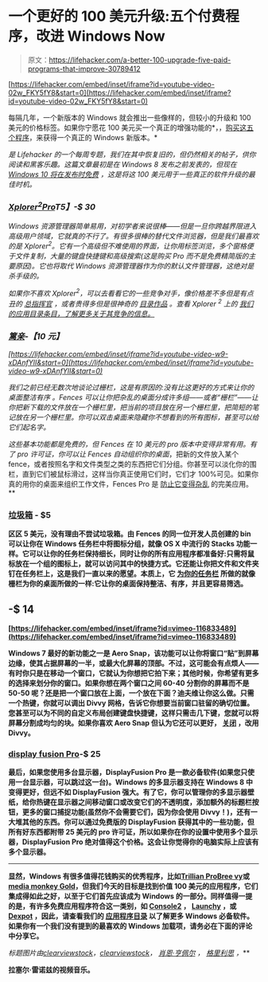 # 一个更好的 100 美元升级:五个付费程序，改进 Windows Now

> 原文：<https://lifehacker.com/a-better-100-upgrade-five-paid-programs-that-improve-30789412>

 [https://lifehacker.com/embed/inset/iframe?id=youtube-video-02w_FKY5fY8&start=0](https://lifehacker.com/embed/inset/iframe?id=youtube-video-02w_FKY5fY8&start=0) 

每隔几年，一个新版本的 Windows 就会推出一些像样的，但较小的升级和 100 美元的价格标签。如果你宁愿花 100 美元买一个真正的增强功能的*，，[购买这五个程序](https://lifehacker.com/top-10-paid-apps-that-are-well-worth-their-price-509701475)，来获得一个真正的 Windows 新版本。*



[](http://lifehacker.com/tag/blast-from-the-past)**是 Lifehacker 的一个每周专题，我们在其中恢复旧的，但仍然相关的帖子，供你阅读和黑客乐趣。这篇文章最初是在 Windows 8 发布之前发表的，但现在* [*Windows 10 将在发布时免费*](http://lifehacker.com/the-best-windows-10-and-xbox-updates-microsoft-announce-1680904614) *，这是将这 100 美元用于一些真正的软件升级的最佳时机。**

### *[Xplorer<sup>2</sup>Pro](http://www.zabkat.com/)T5】-$ 30*

*Windows 资源管理器简单易用，对初学者来说很棒——但是一旦你跨越界限进入高级用户领域，它就真的不行了。有很多很棒的替代文件浏览器，但是我们最喜欢的是 Xplorer<sup>2</sup>。它有一个高级但不难使用的界面，让你用标签浏览，多个窗格便于文件复制，大量的键盘快捷键和高级搜索(这是购买 Pro 而不是免费精简版的主要原因)。它也将取代 Windows 资源管理器作为你的默认文件管理器，这绝对是杀手级的。*

*如果你不喜欢 Xplorer<sup>2</sup>，可以去看看它的一些竞争对手，像价格差不多但是有点丑的 [总指挥官](http://www.ghisler.com/) ，或者贵得多但是很神奇的 [目录作品](http://www.gpsoft.com.au/) 。查看 Xplorer <sup>2</sup> 上的 [我们的应用目录条目，了解更多关于其竞争的信息。](http://lifehacker.com/the-best-alternative-file-browser-for-windows-5824811)*

### *[篱亲](http://www.stardock.com/products/fences/index.asp)-【10 元】*

 *[https://lifehacker.com/embed/inset/iframe?id=youtube-video-w9-xDAnfYlI&start=0](https://lifehacker.com/embed/inset/iframe?id=youtube-video-w9-xDAnfYlI&start=0)* 

*我们之前已经无数次地谈论过栅栏，这是有原因的:没有比这更好的方式来让你的桌面整洁有序 。Fences 可以让你把杂乱的桌面分成许多组——或者“栅栏”——让你把新下载的文件放在一个栅栏里，把当前的项目放在另一个栅栏里，把简短的笔记放在另一个栅栏里。你可以双击桌面来隐藏你不想看到的所有图标，甚至可以给它们起名字。*

*这些基本功能都是免费的，但 Fences 在 10 美元的 pro 版本中变得非常有用。有了 pro 许可证，你可以让 Fences 自动组织你的桌面*，把新的文件放入某个 fence，或者按照名字和文件类型之类的东西把它们分组。你甚至可以淡化你的围栏，直到它们被鼠标滑过，这样当你真正使用它们时，它们才 100%可见。如果你真的用你的桌面来组织工作文件，Fences Pro 是 [防止它变得杂乱](https://lifehacker.com/how-to-design-and-create-a-clean-organized-desktop-5864785) 的完美应用。**

### **[垃圾箱](http://www.1upindustries.com/bins/) - $5**

**区区 5 美元，没有理由不尝试垃圾箱。由 Fences 的同一位开发人员创建的 bin 可以让你在 Windows 任务栏中将图标分组，就像 OS X 中流行的 Stacks 功能一样。它可以让你的任务栏保持细长，同时让你的所有应用程序都准备好:只需将鼠标放在一个组的图标上，就可以访问其中的快捷方式。它还能让你把文件和文件夹钉在任务栏上，这是我们一直以来的愿望。本质上，它 [为你的任务栏](https://lifehacker.com/three-useful-tricks-for-organizing-your-messy-windows-t-5978163) 所做的就像栅栏为你的桌面所做的一样:它让你的桌面保持整洁、有序，并且更容易筛选。**

## **-$ 14**

 **[https://lifehacker.com/embed/inset/iframe?id=vimeo-116833489](https://lifehacker.com/embed/inset/iframe?id=vimeo-116833489)** 

**Windows 7 最好的新功能之一是 Aero Snap，该功能可以让你将窗口“贴”到屏幕边缘，使其占据屏幕的一半，或最大化屏幕的顶部。不过，这可能会有点烦人——有时你只是在移动一个窗口，它就认为你想把它拍下来；其他时候，你希望有更多的选择来划分你的窗口。如果你想在两个窗口之间 60-40 分割你的屏幕而不是 50-50 呢？还是把一个窗口放在上面，一个放在下面？迪夫维让你这么做。只需一个热键，你就可以调出 Divvy 网格，告诉它你想要当前窗口驻留的确切位置。您甚至可以为不同的自定义布局创建键盘快捷键，这样只需击几下键，您就可以将屏幕分割成均匀的块。如果你喜欢 Aero Snap 但认为它还可以更好， [关闭](http://lifehacker.com/disable-windows-7s-aero-snap-from-the-control-panel-5799457) ，改用 Divvy。**

### **[display fusion Pro](http://www.displayfusion.com/)-$ 25**

**最后，如果您使用多台显示器，DisplayFusion Pro 是一款必备软件(如果您只使用一台显示器，可以跳过这一台)。Windows 的多显示器支持在 Windows 8 中变得更好，但远不如 DisplayFusion 强大。有了它，你可以管理你的多显示器壁纸，给你热键在显示器之间移动窗口或改变它们的不透明度，添加额外的标题栏按钮，更多的窗口捕捉功能(虽然你不会需要它们，因为你会使用 Divvy！)，还有一大堆其他的东西。你可以通过免费版的 DisplayFusion 获得其中的一些功能，但所有好东西都附带 25 美元的 pro 许可证，所以如果你在你的设置中使用多个显示器，DisplayFusion Pro 绝对值得这个价格。这会让你觉得你的电脑实际上应该有多个显示器。**

* * *

**显然，Windows 有很多值得花钱购买的优秀程序，比如[Trillian Pro](http://lifehacker.com/trillian-5-goes-completely-free-brings-cross-platform-5800460)[Bree vy](http://lifehacker.com/breevy-expands-text-snippets-and-shares-with-textexpand-5543445)或[media monkey Gold](http://lifehacker.com/six-best-mp3-tagging-tools-5266613)，但我们今天的目标是找到价值 100 美元的应用程序，它们集成得如此之好，以至于它们首先应该成为 Windows 的一部分。同样值得一提的是，有许多免费应用程序符合这一类别，如 [Console2](http://lifehacker.com/the-best-terminal-emulator-for-windows-5857540) ， [Launchy](http://lifehacker.com/the-best-application-launcher-for-windows-5835770) ，或 [Dexpot](http://lifehacker.com/how-to-get-mac-os-xs-best-features-on-windows-30816253) ，因此，请查看我们的 [应用程序目录](http://lifehacker.com/apps) 以了解更多 Windows 必备软件。如果你有一个我们没有提到的最喜欢的 Windows 加载项，请务必在下面的评论中分享它。**

***标题图片由*[*clearviewstock*](http://www.shutterstock.com/pic.mhtml?id=95681185)*，*[*clearviewstock*](http://www.shutterstock.com/pic.mhtml?id=95681185)*，* [*肖恩·亨佩尔*](http://www.shutterstock.com/pic.mhtml?id=95418094) *，* [*格里利思*](http://www.shutterstock.com/pic.mhtml?id=63919075) *，***

**拉塞尔·雷诺兹的视频音乐。**